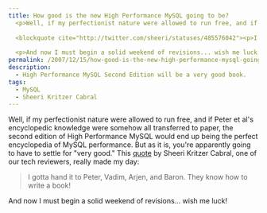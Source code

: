 ```yaml
---
title: How good is the new High Performance MySQL going to be?
  <p>Well, if my perfectionist nature were allowed to run free, and if Peter et al's encyclopedic knowledge were somehow all transferred to paper, the second edition of High Performance MySQL  would end up being the perfect encyclopedia of MySQL performance.  But as it is, you're apparently going to have to settle for "very good."  This <a href="http://twitter.com/sheeri/statuses/485576042">quote</a> by Sheeri Kritzer Cabral, one of our tech reviewers, really made my day:</p>
  
  <blockquote cite="http://twitter.com/sheeri/statuses/485576042"><p>I gotta hand it to Peter, Vadim, Arjen, and Baron. They know how to write a book!</p></blockquote>
  
  <p>And now I must begin a solid weekend of revisions... wish me luck!</p>
permalink: /2007/12/15/how-good-is-the-new-high-performance-mysql-going-to-be/
description:
  - High Performance MySQL Second Edition will be a very good book.
tags:
  - MySQL
  - Sheeri Kritzer Cabral
---
```

Well, if my perfectionist nature were allowed to run free, and if Peter et al's encyclopedic knowledge were somehow all transferred to paper, the second edition of High Performance MySQL would end up being the perfect encyclopedia of MySQL performance. But as it is, you're apparently going to have to settle for "very good." This [quote][1] by Sheeri Kritzer Cabral, one of our tech reviewers, really made my day:

<blockquote cite="http://twitter.com/sheeri/statuses/485576042">
  <p>
    I gotta hand it to Peter, Vadim, Arjen, and Baron. They know how to write a book!
  </p>
</blockquote>

And now I must begin a solid weekend of revisions&#8230; wish me luck!

 [1]: http://twitter.com/sheeri/statuses/485576042
